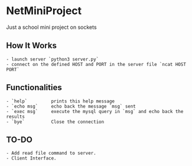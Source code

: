 # NetMiniProject

Just a school mini project on sockets

## How It Works

    - launch server `python3 server.py`
    - connect on the defined HOST and PORT in the server file `ncat HOST PORT`

## Functionalities

    - `help`         prints this help message
    - `echo msg`     echo back the message `msg` sent
    - `exec msg`     execute the mysql query in `msg` and echo back the results
    - `bye`          Close the connection

## TO-DO

    - Add read file command to server.
    - Client Interface.
